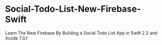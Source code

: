 # Social-Todo-List-New-Firebase-Swift

Learn The New Firebase By Building a Social Todo List App in Swift 2.2 and Xcode 7.3.1
